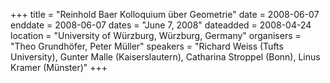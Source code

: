 +++
title = "Reinhold Baer Kolloquium über Geometrie"
date = 2008-06-07
enddate = 2008-06-07
dates = "June 7, 2008"
dateadded = 2008-04-24
location = "University of Würzburg, Würzburg, Germany"
organisers = "Theo Grundhöfer, Peter Müller"
speakers = "Richard Weiss (Tufts University), Gunter Malle (Kaiserslautern), Catharina Stroppel (Bonn), Linus Kramer (Münster)"
+++
